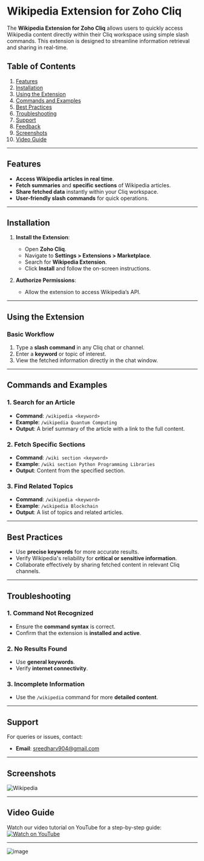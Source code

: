 # Wikipedia Extension for Zoho Cliq

The **Wikipedia Extension for Zoho Cliq** allows users to quickly access Wikipedia content directly within their Cliq workspace using simple slash commands. This extension is designed to streamline information retrieval and sharing in real-time.

## Table of Contents
1. [Features](#features)
2. [Installation](#installation)
3. [Using the Extension](#using-the-extension)
4. [Commands and Examples](#commands-and-examples)
5. [Best Practices](#best-practices)
6. [Troubleshooting](#troubleshooting)
7. [Support](#support)
8. [Feedback](#feedback)
9. [Screenshots](#screenshots)
10. [Video Guide](#video-guide)

---

## Features
- **Access Wikipedia articles in real time**.
- **Fetch summaries** and **specific sections** of Wikipedia articles.
- **Share fetched data** instantly within your Cliq workspace.
- **User-friendly slash commands** for quick operations.

---

## Installation
1. **Install the Extension**:
   - Open **Zoho Cliq**.
   - Navigate to **Settings > Extensions > Marketplace**.
   - Search for **Wikipedia Extension**.
   - Click **Install** and follow the on-screen instructions.

2. **Authorize Permissions**:
   - Allow the extension to access Wikipedia’s API.

---

## Using the Extension

### Basic Workflow
1. Type a **slash command** in any Cliq chat or channel.
2. Enter a **keyword** or topic of interest.
3. View the fetched information directly in the chat window.

---

## Commands and Examples

### 1. Search for an Article
- **Command**: `/wikipedia <keyword>`
- **Example**: `/wikipedia Quantum Computing`
- **Output**: A brief summary of the article with a link to the full content.

### 2. Fetch Specific Sections
- **Command**: `/wiki section <keyword>`
- **Example**: `/wiki section Python Programming Libraries`
- **Output**: Content from the specified section.

### 3. Find Related Topics
- **Command**: `/wikipedia <keyword>`
- **Example**: `/wikipedia Blockchain`
- **Output**: A list of topics and related articles.

---

## Best Practices
- Use **precise keywords** for more accurate results.
- Verify Wikipedia's reliability for **critical or sensitive information**.
- Collaborate effectively by sharing fetched content in relevant Cliq channels.

---

## Troubleshooting

### 1. Command Not Recognized
- Ensure the **command syntax** is correct.
- Confirm that the extension is **installed and active**.

### 2. No Results Found
- Use **general keywords**.
- Verify **internet connectivity**.

### 3. Incomplete Information
- Use the `/wikipedia` command for more **detailed content**.

---

## Support
For queries or issues, contact:
- **Email**: [sreedharv904@gmail.com](mailto:sreedharv904@gmail.com)

---


## Screenshots
![Wikipedia](screenshots)




---

## Video Guide
Watch our video tutorial on YouTube for a step-by-step guide:  
[![Watch on YouTube](https://img.youtube.com/vi/YOUR_VIDEO_ID/maxresdefault.jpg)](https://www.youtube.com/watch?v=aYPzqH38cjY&t=55s)

---
![image](https://github.com/user-attachments/assets/b1e5baf4-510d-4245-be88-7993ded21f05)

